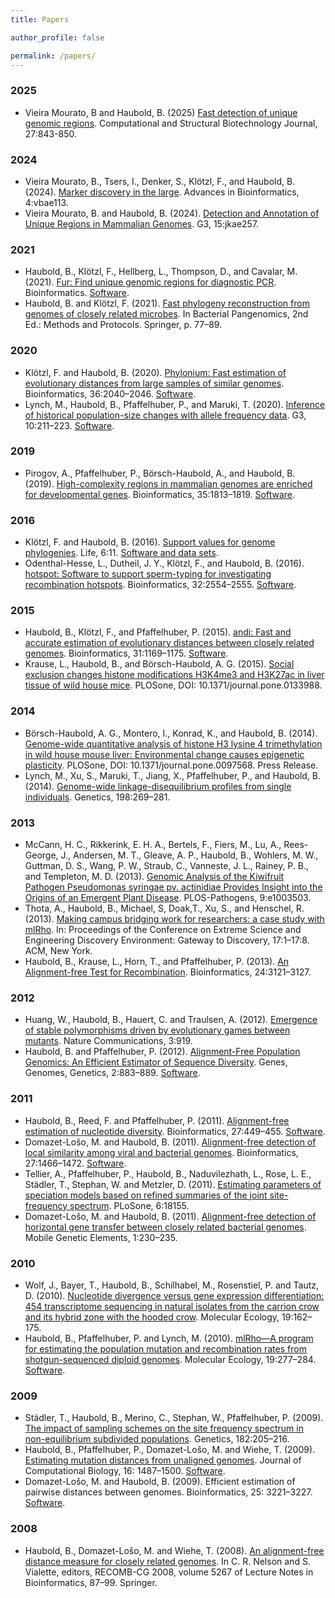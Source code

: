 ```yaml
---
title: Papers

author_profile: false

permalink: /papers/
---
```


### 2025
+ Vieira Mourato, B and Haubold, B. (2025) [Fast detection of unique genomic regions](https://doi.org/10.1016/j.csbj.2025.02.025). Computational and Structural Biotechnology Journal, 27:843-850.

### 2024
+ Vieira Mourato, B., Tsers, I., Denker, S., Klötzl, F., and Haubold, B. (2024). [Marker discovery in the large](https://doi.org/10.1093/bioadv/vbae113). Advances in Bioinformatics, 4:vbae113.
+ Vieira Mourato, B. and Haubold, B. (2024). [Detection and Annotation of Unique Regions in Mammalian Genomes](https://doi.org/10.1093/g3journal/jkae257). G3, 15:jkae257.

### 2021
+ Haubold, B., Klötzl, F., Hellberg, L., Thompson, D., and Cavalar, M. (2021). [Fur: Find unique genomic regions for diagnostic PCR](https://doi.org/10.1093/bioinformatics/btab059). Bioinformatics. [Software](https://github.com/evolbioinf/fur).
+ Haubold, B. and Klötzl, F. (2021). [Fast phylogeny reconstruction from genomes of closely related microbes](https://link.springer.com/protocol/10.1007/978-1-0716-1099-2_6). In Bacterial Pangenomics, 2nd Ed.: Methods and Protocols. Springer, p. 77–89.

### 2020
+ Klötzl, F. and Haubold, B. (2020). [Phylonium: Fast estimation of evolutionary distances from large samples of similar genomes](https://doi.org/10.1093/bioinformatics/btz903). Bioinformatics, 36:2040–2046. [Software](https://github.com/evolbioinf/phylonium).
+ Lynch, M., Haubold, B., Pfaffelhuber, P., and Maruki, T. (2020). [Inference of historical population-size changes with allele frequency data](https://doi.org/10.1534/g3.119.400854). G3, 10:211–223. [Software](https://github.com/evolbioinf/epos).

### 2019
+ Pirogov, A., Pfaffelhuber, P., Börsch-Haubold, A., and Haubold, B. (2019). [High-complexity regions in mammalian genomes are enriched for developmental genes](https://doi.org/10.1093/bioinformatics/bty922). Bioinformatics, 35:1813–1819. [Software](https://github.com/evolbioinf/macle/).

### 2016
+ Klötzl, F. and Haubold, B. (2016). [Support values for genome phylogenies](https://doi.org/10.3390/life6010011). Life, 6:11. [Software and data sets](http://evolbioinf.github.io/life2015/).
+ Odenthal-Hesse, L., Dutheil, J. Y., Klötzl, F., and Haubold, B. (2016). [hotspot: Software to support sperm-typing for investigating recombination hotspots](https://doi.org/10.1093/bioinformatics/btw195). Bioinformatics, 32:2554–2555. [Software](https://github.com/evolbioinf/hotspot).

### 2015
+ Haubold, B., Klötzl, F., and Pfaffelhuber, P. (2015). [andi: Fast and accurate estimation of evolutionary distances between closely related genomes](https://doi.org/10.1093/bioinformatics/btu815). Bioinformatics, 31:1169–1175. [Software](https://github.com/evolbioinf/andi/).
+ Krause, L., Haubold, B., and Börsch-Haubold, A. G. (2015). [Social exclusion changes histone modifications H3K4me3 and H3K27ac in liver tissue of wild house mice](https://doi.org/10.1371/journal.pone.0133988). PLOSone, DOI: 10.1371/journal.pone.0133988.

### 2014
+ Börsch-Haubold, A. G., Montero, I., Konrad, K., and Haubold, B. (2014). [Genome-wide quantitative analysis of histone H3 lysine 4 trimethylation in wild house mouse liver: Environmental change causes epigenetic plasticity](https://doi.org/10.1371/journal.pone.0097568). PLOSone, DOI: 10.1371/journal.pone.0097568. Press Release.
+ Lynch, M., Xu, S., Maruki, T., Jiang, X., Pfaffelhuber, P., and Haubold, B. (2014). [Genome-wide linkage-disequilibrium profiles from single individuals](https://doi.org/10.1534/genetics.114.166843). Genetics, 198:269–281.

### 2013
+ McCann, H. C., Rikkerink, E. H. A., Bertels, F., Fiers, M., Lu, A., Rees-George, J., Andersen, M. T., Gleave, A. P., Haubold, B., Wohlers, M. W., Guttman, D. S., Wang, P. W., Straub, C., Vanneste, J. L., Rainey, P. B., and Templeton, M. D. (2013). [Genomic Analysis of the Kiwifruit Pathogen Pseudomonas syringae pv. actinidiae Provides Insight into the Origins of an Emergent Plant Disease](https://doi.org/10.1371/journal.ppat.1003503). PLOS-Pathogens, 9:e1003503.
+ Thota, A., Haubold, B., Michael, S, Doak,T., Xu, S., and Henschel, R. (2013). [Making campus bridging work for researchers: a case study with mlRho](https://doi.org/10.1145/2484762.2484803). In: Proceedings of the Conference on Extreme Science and Engineering Discovery Environment: Gateway to Discovery, 17:1–17:8. ACM, New York.
+ Haubold, B., Krause, L., Horn, T., and Pfaffelhuber, P. (2013). [An Alignment-free Test for Recombination](https://doi.org/10.1093/bioinformatics/btt550). Bioinformatics, 24:3121–3127.

### 2012
+ Huang, W., Haubold, B., Hauert, C. and Traulsen, A. (2012). [Emergence of stable polymorphisms driven by evolutionary games between mutants](https://doi.org/10.1038/ncomms1930). Nature Communications, 3:919.
+ Haubold, B. and Pfaffelhuber, P. (2012). [Alignment-Free Population Genomics: An Efficient Estimator of Sequence Diversity](https://doi.org/10.1534/g3.112.002527). Genes, Genomes, Genetics, 2:883–889. [Software](http://guanine.evolbio.mpg.de/pid/).

### 2011
+ Haubold, B., Reed, F. and Pfaffelhuber, P. (2011). [Alignment-free estimation of nucleotide diversity](https://doi.org/10.1093/bioinformatics/btq689). Bioinformatics, 27:449–455. [Software](http://guanine.evolbio.mpg.de/pim/).
+ Domazet-Lošo, M. and Haubold, B. (2011). [Alignment-free detection of local similarity among viral and bacterial genomes](https://doi.org/10.1093/bioinformatics/btr176). Bioinformatics, 27:1466–1472. [Software](http://guanine.evolbio.mpg.de/alfy/).
+ Tellier, A., Pfaffelhuber, P., Haubold, B., Naduvilezhath, L., Rose, L. E., Städler, T., Stephan, W. and Metzler, D. (2011). [Estimating parameters of speciation models based on refined summaries of the joint site-frequency spectrum](https://doi.org/10.1371/journal.pone.0018155). PLoSone, 6:18155.
+ Domazet-Lošo, M. and Haubold, B. (2011). [Alignment-free detection of horizontal gene transfer between closely related bacterial genomes](https://doi.org/10.4161/mge.1.3.18065). Mobile Genetic Elements, 1:230–235.

### 2010
+ Wolf, J., Bayer, T., Haubold, B., Schilhabel, M., Rosenstiel, P. and Tautz, D. (2010). [Nucleotide divergence versus gene expression differentiation: 454 transcriptome sequencing in natural isolates from the carrion crow and its hybrid zone with the hooded crow](https://doi.org/10.1111/j.1365-294x.2009.04471.x). Molecular Ecology, 19:162–175.
+ Haubold, B., Pfaffelhuber, P. and Lynch, M. (2010). [mlRho—A program for estimating the population mutation and recombination rates from shotgun-sequenced diploid genomes](https://doi.org/10.1111/j.1365-294x.2009.04482.x). Molecular Ecology, 19:277–284. [Software](http://guanine.evolbio.mpg.de/mlRho/).

### 2009
+ Städler, T., Haubold, B., Merino, C., Stephan, W., Pfaffelhuber, P. (2009). [The impact of sampling schemes on the site frequency spectrum in non-equilibrium subdivided populations](https://doi.org/10.1534/genetics.108.094904). Genetics, 182:205–216.
+ Haubold, B., Pfaffelhuber, P., Domazet-Lošo, M. and Wiehe, T. (2009). [Estimating mutation distances from unaligned genomes](https://doi.org/10.1089/cmb.2009.0106). Journal of Computational Biology, 16: 1487–1500. [Software](http://guanine.evolbio.mpg.de/cgi-bin/kr/kr.cgi.pl).
+ Domazet-Lošo, M. and Haubold, B. (2009). Efficient estimation of pairwise distances between genomes. Bioinformatics, 25: 3221–3227. [Software](http://guanine.evolbio.mpg.de/cgi-bin/kr2/kr.cgi.pl).

### 2008
+ Haubold, B., Domazet-Lošo, M. and Wiehe, T. (2008). [An alignment-free distance measure for closely related genomes](https://link.springer.com/chapter/10.1007/978-3-540-87989-3_7). In C. R. Nelson and S. Vialette, editors, RECOMB-CG 2008, volume 5267 of Lecture Notes in Bioinformatics, 87–99. Springer.
